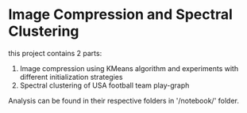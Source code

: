 # Image Compression and Spectral Clustering
this project contains 2 parts:
1. Image compression using KMeans algorithm and experiments with different initialization strategies
2. Spectral clustering of USA football team play-graph

Analysis can be found in their respective folders in '/notebook/' folder.
